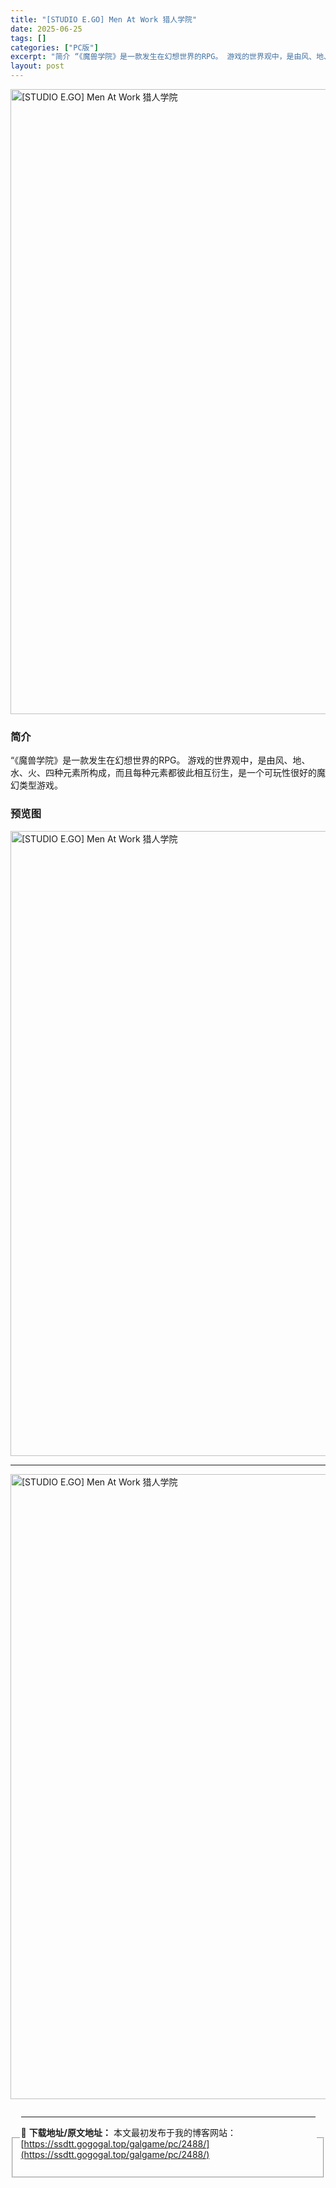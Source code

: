 ```yaml
---
title: "[STUDIO E.GO] Men At Work 猎人学院"
date: 2025-06-25
tags: []
categories: ["PC版"]
excerpt: "简介 “《魔兽学院》是一款发生在幻想世界的RPG。 游戏的世界观中，是由风、地、水、火、四种元素所构成，而且每种元素都彼此相互衍生，是一个可玩性很好的魔幻类型游戏。 预览图 资源下载点进按钮进入下载页面查看下载地址 资源免费下载地址 下载地址 说明: 油猴下载教程 磁力下载推荐使用qBittorre&hellip;"
layout: post
---
```



<p><img decoding="async"   src="https://ssdtt.gogogal.top/wp-content/uploads/2025/06/3dc8e-00.webp" loading="lazy" alt="[STUDIO E.GO] Men At Work 猎人学院" style="display: block; margin-left: auto; margin-right: auto; width: 1000px;" /></p>
<div>
<h3>简介</h3>
</p></div>
<p>“《魔兽学院》是一款发生在幻想世界的RPG。 游戏的世界观中，是由风、地、水、火、四种元素所构成，而且每种元素都彼此相互衍生，是一个可玩性很好的魔幻类型游戏。</p>
<h3>预览图</h3>
<p><img decoding="async"   src="https://ssdtt.gogogal.top/wp-content/uploads/2025/06/e0473-01.webp" loading="lazy" alt="[STUDIO E.GO] Men At Work 猎人学院" style="display: block; margin-left: auto; margin-right: auto; width: 1000px;" /></p>
<hr />
<p><img decoding="async"   src="https://ssdtt.gogogal.top/wp-content/uploads/2025/06/66c4e-02.webp" loading="lazy" alt="[STUDIO E.GO] Men At Work 猎人学院" style="display: block; margin-left: auto; margin-right: auto; width: 1000px;" /></p>
<div> </div>
<fieldset>
<legend>


---
📖 **下载地址/原文地址：** 本文最初发布于我的博客网站：[https://ssdtt.gogogal.top/galgame/pc/2488/](https://ssdtt.gogogal.top/galgame/pc/2488/)
